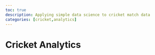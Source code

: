 ```yaml
---
toc: true
description: Applying simple data science to cricket match data
categories: [cricket,analytics]
---
```

# Cricket Analytics
